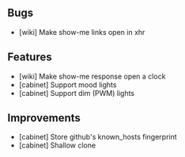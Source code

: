 ## Bugs

* [wiki] Make show-me links open in xhr

## Features

* [wiki] Make show-me response open a clock
* [cabinet] Support mood lights
* [cabinet] Support dim (PWM) lights

## Improvements

* [cabinet] Store github's known_hosts fingerprint
* [cabinet] Shallow clone
